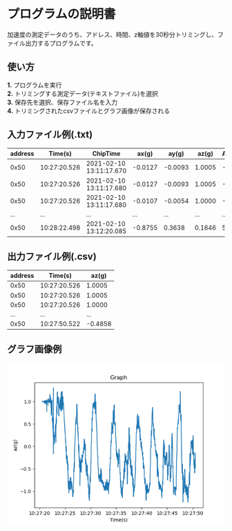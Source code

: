 # プログラムの説明書
 加速度の測定データのうち、アドレス、時間、z軸値を30秒分トリミングし、ファイル出力するプログラムです。
## 使い方 
**1.** プログラムを実行\
**2.** トリミングする測定データ(テキストファイル)を選択\
**3.** 保存先を選択、保存ファイル名を入力\
**4.** トリミングされたcsvファイルとグラフ画像が保存される

## 入力ファイル例(.txt)
| address | Time(s) | ChipTime | ax(g) | ay(g) | az(g) | AngleX(deg) | ... | hz |
| ------- | ------- | -------- | ----- | ----- | ----- | ----------- | --- | -- |
|  0x50 | 10:27:20.526 | 2021-02-10 13:11:17.670 | -0.0127 | -0.0093 | 1.0005 | -0.3406 | ... | -170 |
|  0x50 | 10:27:20.526 | 2021-02-10 13:11:17.680 | -0.0127 | -0.0093 | 1.0005 | -0.3406 | ... | -171 |
|  0x50 | 10:27:20.526 | 2021-02-10 13:11:17.680 | -0.0107 | -0.0054 | 1.0000 | -0.3406 | ... | -172 |
| ... |... | ... | ... | ... | ... | ... | ... | ... |
|  0x50 | 10:28:22.498 | 2021-02-10 13:12:20.085 | -0.8755 | 0.3638 | 0.1646 | 58.2495 | ... | 59 |

## 出力ファイル例(.csv)
| address | Time(s) | az(g) |
| ------- | ------- | ----- |
|  0x50 | 10:27:20.526 | 1.0005 |
|  0x50 | 10:27:20.526 | 1.0005 |
|  0x50 | 10:27:20.526 | 1.0000 |
| ... |... | ... |
|  0x50 | 10:27:50.522 | -0.4858 |

## グラフ画像例
 ![グラフ](加速度データグラフ1.png)
